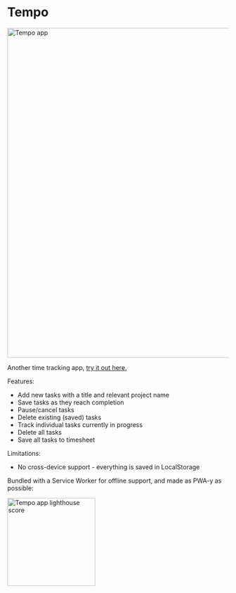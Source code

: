 # Tempo
<img src="https://sii.im/playground/tempo/tempo-ss-3.png" alt="Tempo app" width='750px'>

Another time tracking app, [try it out here.](https://sii.im/playground/tempo)

Features:
- Add new tasks with a title and relevant project name
- Save tasks as they reach completion
- Pause/cancel tasks
- Delete existing (saved) tasks
- Track individual tasks currently in progress
- Delete all tasks
- Save all tasks to timesheet

Limitations:
- No cross-device support - everything is saved in LocalStorage

Bundled with a Service Worker for offline support, and made as PWA-y as possible:

<img src="https://sii.im/playground/tempo/tempo-lighthouse.png" alt="Tempo app lighthouse score" width='200px'>
